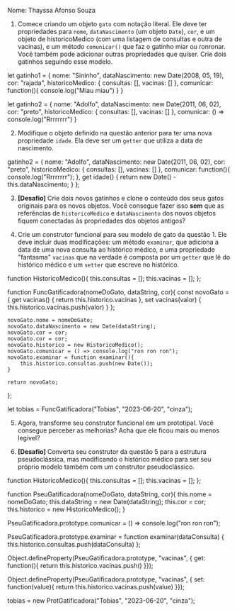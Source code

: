 Nome: Thayssa Afonso Souza

1. Comece criando um objeto `gato` com notação literal. Ele deve ter propriedades para `nome`, `dataNascimento` (um objeto `Date`), `cor`, e um objeto de historicoMedico (com uma listagem de consultas e outra de vacinas), e um método `comunicar()` que faz o gatinho miar ou ronronar. Você também pode adicionar outras propriedades que quiser. Crie dois gatinhos seguindo esse modelo.

let gatinho1 = {
    nome: "Sininho",
    dataNascimento: new Date(2008, 05, 19),
    cor: "rajada",
    historicoMedico: {
        consultas: [],
        vacinas: []
    },
    comunicar: function(){
        console.log("Miau miau")
    }
}

let gatinho2 = {
   nome: "Adolfo",
    dataNascimento: new Date(2011, 06, 02),
    cor: "preto",
    historicoMedico: {
        consultas: [],
        vacinas: []
    },
    comunicar: () => console.log("Rrrrrrrr")
}


2. Modifique o objeto definido na questão anterior para ter uma nova propriedade `idade`. Ela deve ser um `getter` que utiliza a data de nascimento.

gatinho2 = {
    nome: "Adolfo",
    dataNascimento: new Date(2011, 06, 02),
    cor: "preto",
    historicoMedico: {
        consultas: [],
        vacinas: []
    },
    comunicar: function(){
        console.log("Rrrrrrrr");
    },
    get idade() {
        return new Date() - this.dataNascimento;
    }
};


3. **[Desafio]** Crie dois novos gatinhos e clone o conteúdo dos seus gatos originais para os novos objetos. Você consegue fazer isso **sem** que as referências de `historicoMedico` e `dataNascimento` dos novos objetos fiquem conectadas às propriedades dos objetos antigos?

4. Crie um construtor funcional para seu modelo de gato da questão 1. Ele deve incluir duas modificações: um método `examinar`, que adiciona a data de uma nova consulta ao histórico médico, e uma propriedade "fantasma" `vacinas` que na verdade é composta por um `getter` que lê do histórico médico e um `setter` que escreve no histórico.

function HistoricoMedico(){
    this.consultas = [];
    this.vacinas = [];
};

function FuncGatificadora(nomeDoGato, dataString, cor){
    const novoGato = {
        get vacinas() { return this.historico.vacinas },
        set vacinas(valor) { this.historico.vacinas.push(valor) }
    };

    novoGato.nome = nomeDoGato;
    novoGato.dataNascimento = new Date(dataString);
    novoGato.cor = cor;
    novoGato.cor = cor;
    novoGato.historico = new HistoricoMedico();
    novoGato.comunicar = () => console.log("ron ron ron");
    novoGato.examinar = function examinar(){
        this.historico.consultas.push(new Date());
    } 

    return novoGato;
};

let tobias = FuncGatificadora("Tobias", "2023-06-20", "cinza");


5. Agora, transforme seu construtor funcional em um prototipal. Você consegue perceber as melhorias? Acha que ele ficou mais ou menos legível?


6. **[Desafio]** Converta seu construtor da questão 5 para a estrutura pseudoclássica, mas modificando o histórico médico para ser seu próprio modelo também com um construtor pseudoclássico.

function HistoricoMedico(){
    this.consultas = [];
    this.vacinas = [];
};

function PseuGatificadora(nomeDoGato, dataString, cor){
    this.nome = nomeDoGato;
    this.dataString = new Date(dataString);
    this.cor = cor;
    this.historico = new HistoricoMedico();
}

PseuGatificadora.prototype.comunicar = () => console.log("ron ron ron");

PseuGatificadora.prototype.examinar = function examinar(dataConsulta) {
    this.historico.consultas.push(dataConsulta)
};

Object.defineProperty(PseuGatificadora.prototype, "vacinas", { get: function(){
    return this.historico.vacinas.push()
}});

Object.defineProperty(PseuGatificadora.prototype, "vacinas", { set: function(value){
    return this.historico.vacinas.push(value)
}});

tobias = new ProtGatificadora("Tobias", "2023-06-20", "cinza");